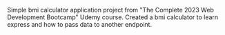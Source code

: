 Simple bmi calculator application project from "The Complete 2023 Web Development Bootcamp" Udemy course.
Created a bmi calculator to learn express and how to pass data to another endpoint.
